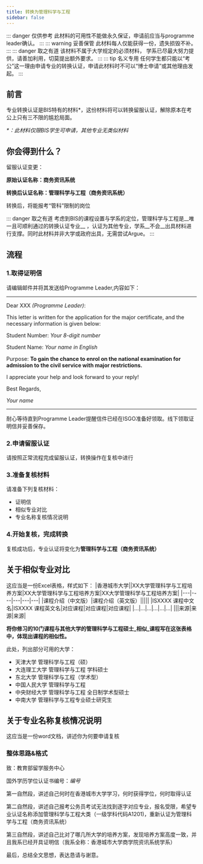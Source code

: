 ```yaml
---
title: 转换为管理科学与工程
sidebar: false
---
```

::: danger 仅供参考
此材料的可用性不能做永久保证，申请前应当与programme leader确认。
:::
::: warning 妥善保管
此材料每人仅能获得一份，遗失损毁不补。
:::
::: danger 取之有道
该材料不属于大学规定的必须材料， 学系已尽最大努力提供，请善加利用，切莫提出额外要求。
:::
::: tip 名义专用
任何学生都只能以“考公”这一理由申请专业的转换认证，申请此材料时不可以“博士申请”或其他理由发起。
:::

## 前言

专业转换认证是BIS特有的材料*，这份材料将可以转换留服认证，解除原本在考公上只有三不限的尴尬局面。

_*：此材料仅限BIS学生可申请，其他专业无类似材料_

## 你会得到什么？

留服认证变更：

__原始认证名称：商务资讯系统__

__转换后认证名称：管理科学与工程（商务资讯系统）__

转换后，将能报考“管科”限制的岗位

::: danger 取之有道
考虑到BIS的课程设置与学系的定位，管理科学与工程是__唯一且可顺利通过的转换认证专业__ ，认证为其他专业，学系__不会__出具材料进行支撑。同时此材料并非大学或政府出具，无需尝试Argue。
:::

## 流程

### 1.取得证明信

请编辑邮件并将其发送给Programme Leader,内容如下：

---

Dear XXX _(Programme Leader)_:

This letter is written for the application for the major certificate, and the necessary information is given below:

Student Number: *Your 8-digit number*

Student Name: *Your name in English*

Purpose: **To gain the chance to enrol on the national examination for admission to the civil service with major restrictions.**

I appreciate your help and look forward to your reply!

Best Regards,

*Your name*

---

耐心等待直到Programme Leader提醒信件已经在ISGO准备好领取。线下领取证明信并妥善保存。

### 2.申请留服认证

请按照正常流程完成留服认证，转换操作在复核中进行

### 3.准备复核材料

请准备下列复核材料：

- 证明信
- 相似专业对比
- 专业名称复核情况说明

### 4.开始复核，完成转换

复核成功后，专业认证将变化为**管理科学与工程（商务资讯系统）**

## 关于相似专业对比

这应当是一份Excel表格，样式如下：
|香港城市大学||XX大学管理科学与工程培养方案|XX大学管理科学与工程培养方案|XX大学管理科学与工程培养方案|
|---|----|---|---|---|
|课程介绍（中文版）|课程介绍（英文版）|||||
|ISXXXX 课程中文名|ISXXXX 课程英文名|对应课程|对应课程|对应课程|
|...|...|...|...|...|...|
|||来源|来源|来源|

__将你修习的10门课程与其他大学的管理科学与工程硕士_相似_课程写在这张表格中，体现出课程的相似性。__

此处，列出部分可用的大学：

- 天津大学 管理科学与工程（硕）
- 大连理工大学 管理科学与工程 学科硕士
- 东北大学 管理科学与工程（学术型）
- 中国人民大学 管理科学与工程
- 中央财经大学 管理科学与工程 全日制学术型硕士
- 中南大学 管理科学与工程专业硕士研究生

## 关于专业名称复核情况说明

这应当是一份word文档，讲述你为何要申请复核

### 整体思路&格式

致：教育部留学服务中心

国外学历学位认证书编号：*编号*

第一自然段，讲述自己何时在香港城市大学学习，何时获得学位，何时取得认证

第二自然段，讲述自己报考公务员考试无法找到逐字对应专业，报名受限，希望专业认证名称添加管理科学与工程大类（一级学科代码A1201)，重新认证为管理科学与工程（商务资讯系统）

第三自然段，讲述自己比对了哪几所大学的培养方案，发现培养方案高度一致，并且我系已经开具证明信（我系全称：香港城市大学商学院资讯系统学系）

最后，总结全文思想，表达恳请与谢意。
